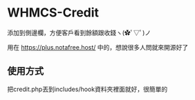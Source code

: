 # WHMCS-Credit
添加到側邊欄，方便客戶看到餘額跟收錢ヽ(✿ﾟ▽ﾟ)ノ

用在 https://plus.notafree.host/ 中的，想說很多人問就來開源好了

## 使用方式
把credit.php丟到includes/hook資料夾裡面就好，很簡單的
